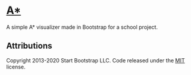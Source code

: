 # [A*](https://astar.lewie.me/)
A simple A* visualizer made in Bootstrap for a school project. 

## Attributions
Copyright 2013-2020 Start Bootstrap LLC. Code released under the [MIT](https://github.com/StartBootstrap/startbootstrap-bare/blob/master/LICENSE) license.
